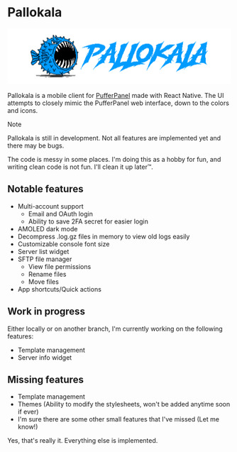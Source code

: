 # Pallokala

![](assets/images/banner.png)

Pallokala is a mobile client for [PufferPanel](https://www.pufferpanel.com) made with React Native. 
The UI attempts to closely mimic the PufferPanel web interface, down to the colors and icons.

> [!NOTE]  
> Pallokala is still in development. Not all features are implemented yet and there may be bugs.

The code is messy in some places. I'm doing this as a hobby for fun, and writing clean code is not fun. I'll clean it up later™️.

## Notable features

- Multi-account support
  - Email and OAuth login
  - Ability to save 2FA secret for easier login
- AMOLED dark mode
- Decompress .log.gz files in memory to view old logs easily
- Customizable console font size
- Server list widget
- SFTP file manager
  - View file permissions
  - Rename files
  - Move files
- App shortcuts/Quick actions

## Work in progress

Either locally or on another branch, I'm currently working on the following features:

- Template management
- Server info widget

## Missing features

- Template management
- Themes (Ability to modify the stylesheets, won't be added anytime soon if ever)
- I'm sure there are some other small features that I've missed (Let me know!)

Yes, that's really it. Everything else is implemented.